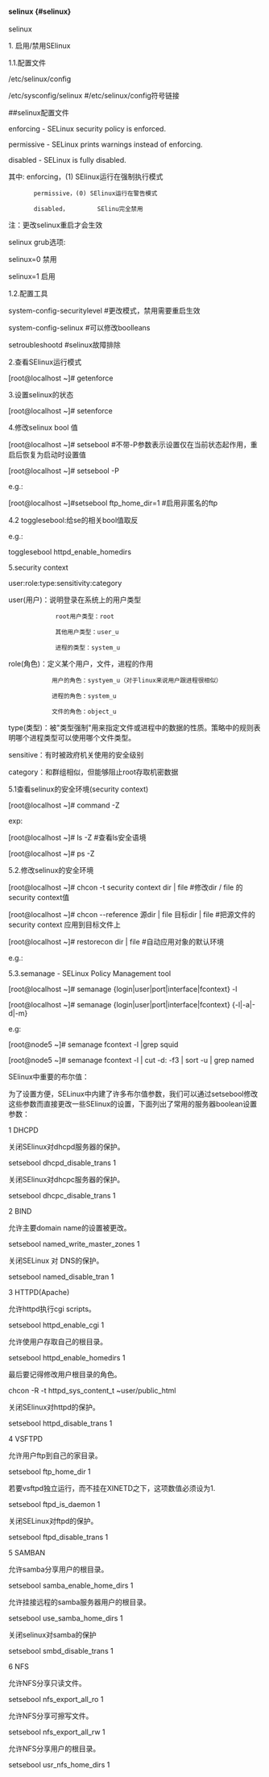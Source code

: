 #### selinux {#selinux}

selinux

1\. 启用/禁用SElinux

1.1.配置文件

/etc/selinux/config

/etc/sysconfig/selinux  #/etc/selinux/config符号链接

   ##selinux配置文件

  enforcing - SELinux security policy is enforced.

  permissive - SELinux prints warnings instead of enforcing.

  disabled - SELinux is fully disabled.

  其中: enforcing，(1)    SElinux运行在强制执行模式

           permissive，(0) SElinux运行在警告模式

           disabled，        SElinu完全禁用

注：更改selinux重启才会生效

selinux grub选项:

selinux=0 禁用

selinux=1 启用

1.2.配置工具

system-config-securitylevel  #更改模式，禁用需要重启生效

system-config-selinux         #可以修改boolleans

setroubleshootd                  #selinux故障排除

2.查看SElinux运行模式

  [root@localhost ~]# getenforce

3.设置selinux的状态

  [root@localhost ~]# setenforce

4.修改selinux  bool  值

   [root@localhost ~]# setsebool          #不带-P参数表示设置仅在当前状态起作用，重启后恢复为启动时设置值

   [root@localhost ~]# setsebool -P

e.g.:

   [root@localhost ~]#setsebool ftp_home_dir=1 #启用非匿名的ftp

4.2 togglesebool:给se的相关bool值取反

   e.g.:

   togglesebool httpd_enable_homedirs

5.security context

user:role:type:sensitivity:category

user(用户)：说明登录在系统上的用户类型

                 root用户类型：root

                 其他用户类型：user_u

                 进程的类型：system_u

role(角色)：定义某个用户，文件，进程的作用

                用户的角色：systyem_u（对于linux来说用户跟进程很相似）

                进程的角色：system_u

                文件的角色：object_u

type(类型)：被&quot;类型强制&quot;用来指定文件或进程中的数据的性质。策略中的规则表明哪个进程类型可以使用哪个文件类型。

sensitive：有时被政府机关使用的安全级别

category：和群组相似，但能够阻止root存取机密数据

5.1查看selinux的安全环境(security context)

   [root@localhost ~]# command    -Z

   exp:

   [root@localhost ~]# ls   -Z   #查看ls安全语境

   [root@localhost ~]# ps  -Z

5.2.修改selinux的安全环境

[root@localhost ~]# chcon   -t   security context    dir | file                      #修改dir / file 的security context值

[root@localhost ~]# chcon   --reference   源dir | file        目标dir | file       #把源文件的security context 应用到目标文件上

[root@localhost ~]# restorecon    dir | file                                              #自动应用对象的默认环境

e.g.:

5.3.semanage - SELinux Policy Management tool

[root@localhost ~]# semanage {login|user|port|interface|fcontext} -l

[root@localhost ~]# semanage {login|user|port|interface|fcontext} {-l|-a|-d|-m}

e.g:

[root@node5 ~]# semanage fcontext -l |grep squid

[root@node5 ~]# semanage fcontext -l | cut -d: -f3 | sort -u | grep named

SElinux中重要的布尔值：

   为了设置方便，SELinux中内建了许多布尔值参数，我们可以通过setsebool修改这些参数而直接更改一些SElinux的设置，下面列出了常用的服务器boolean设置参数：

1  DHCPD

关闭SElinux对dhcpd服务器的保护。

setsebool dhcpd_disable_trans 1

关闭SElinux对dhcpc服务器的保护。

setsebool dhcpc_disable_trans 1

2  BIND

允许主要domain name的设置被更改。

setsebool named_write_master_zones 1

关闭SELinux 对 DNS的保护。

setsebool named_disable_tran 1

3  HTTPD(Apache)

允许httpd执行cgi scripts。

setsebool httpd_enable_cgi 1

允许使用户存取自己的根目录。

setsebool httpd_enable_homedirs 1

最后要记得修改用户根目录的角色。

chcon -R -t httpd_sys_content_t ~user/public_html

关闭SElinux对httpd的保护。

setsebool httpd_disable_trans 1

4  VSFTPD

允许用户ftp到自己的家目录。

setsebool ftp_home_dir 1

若要vsftpd独立运行，而不挂在XINETD之下，这项数值必须设为1.

setsebool ftpd_is_daemon 1

关闭SELinux对ftpd的保护。

setsebool ftpd_disable_trans 1

5 SAMBAN

允许samba分享用户的根目录。

setsebool samba_enable_home_dirs 1

允许挂接远程的samba服务器用户的根目录。

setsebool use_samba_home_dirs 1

关闭selinux对samba的保护

setsebool smbd_disable_trans 1

6 NFS

允许NFS分享只读文件。

setsebool nfs_export_all_ro 1

允许NFS分享可擦写文件。

setsebool nfs_export_all_rw 1

允许NFS分享用户的根目录。

setsebool usr_nfs_home_dirs 1